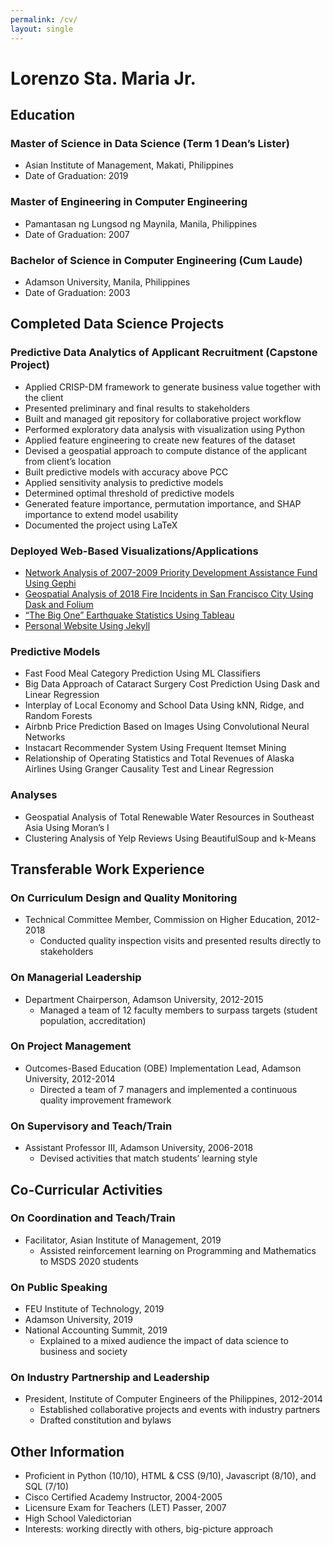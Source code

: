 ```yaml
---
permalink: /cv/
layout: single
---
```


<!-- ** Lorenzo Sta. Maria Jr. ** -->
# Lorenzo Sta. Maria Jr.

## Education

### Master of Science in Data Science (Term 1 Dean’s Lister)
- Asian Institute of Management, Makati, Philippines
- Date of Graduation: 2019

### Master of Engineering in Computer Engineering
- Pamantasan ng  Lungsod ng Maynila, Manila, Philippines
- Date of Graduation: 2007

### Bachelor of Science in Computer Engineering (Cum Laude)
- Adamson University, Manila, Philippines
- Date of Graduation: 2003


## Completed Data Science Projects

### Predictive Data Analytics of Applicant Recruitment (Capstone Project)
- Applied CRISP-DM framework to generate business value together with the client
- Presented preliminary and final results to stakeholders
- Built and managed git repository for collaborative project workflow
- Performed exploratory data analysis with visualization using Python
- Applied feature engineering to create new features of the dataset
- Devised a geospatial approach to compute distance of the applicant from client’s location
- Built predictive models with accuracy above PCC
- Applied sensitivity analysis to predictive models
- Determined optimal threshold of predictive models
- Generated feature importance, permutation importance, and SHAP importance to extend model usability
- Documented the project using LaTeX


### Deployed Web-Based Visualizations/Applications
- [Network Analysis of 2007-2009 Priority Development Assistance Fund Using Gephi](http://tiny.cc/jx316y)
- [Geospatial Analysis of 2018 Fire Incidents in San Francisco City Using Dask and Folium](http://tiny.cc/f3316y)
- [“The Big One” Earthquake Statistics Using Tableau](http://tiny.cc/oi416y)
- [Personal Website Using Jekyll](https://lstamaria.github.io/)

### Predictive Models
- Fast Food Meal Category Prediction Using ML Classifiers
- Big Data Approach of Cataract Surgery Cost Prediction Using Dask and Linear Regression
- Interplay of Local Economy and School Data Using kNN, Ridge, and Random Forests
- Airbnb Price Prediction Based on Images Using Convolutional Neural Networks
- Instacart Recommender System Using Frequent Itemset Mining
- Relationship of Operating Statistics and Total Revenues of Alaska Airlines Using Granger Causality Test and Linear Regression

### Analyses
- Geospatial Analysis of Total Renewable Water Resources in Southeast Asia Using Moran’s I
- Clustering Analysis of Yelp Reviews Using BeautifulSoup and k-Means



## Transferable Work Experience

### On Curriculum Design and Quality Monitoring
- Technical Committee Member, Commission on Higher Education, 2012-2018
	- Conducted quality inspection visits and presented results directly to stakeholders

### On Managerial Leadership
- Department Chairperson, Adamson University, 2012-2015
	- Managed a  team of 12 faculty members to surpass targets (student population, accreditation)

### On Project Management
- Outcomes-Based Education (OBE) Implementation Lead, Adamson University, 2012-2014
	- Directed a team of 7 managers  and implemented a continuous quality improvement framework

### On Supervisory and Teach/Train
- Assistant Professor III, Adamson University, 2006-2018
	- Devised activities that match students’ learning style


## Co-Curricular Activities

### On Coordination and Teach/Train 
- Facilitator, Asian Institute of Management, 2019 
	- Assisted reinforcement learning on Programming  and Mathematics to MSDS 2020 students

### On Public Speaking
- FEU Institute of Technology, 2019
- Adamson University, 2019
- National Accounting Summit, 2019
	- Explained to a mixed audience the impact of data science to business and society

### On Industry Partnership and Leadership
- President, Institute of Computer Engineers of the Philippines, 2012-2014
	- Established collaborative projects and events with industry partners
	- Drafted constitution and bylaws

## Other Information
- Proficient in Python (10/10), HTML & CSS (9/10), Javascript (8/10), and SQL (7/10)
- Cisco Certified Academy Instructor, 2004-2005
- Licensure Exam for Teachers (LET) Passer, 2007
- High School Valedictorian 
- Interests: working directly with others, big-picture approach
